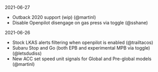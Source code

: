 2021-06-27
- Outback 2020 support (wip) (@martinl)
- Disable Openpilot disengage on gas press via toggle (@sshane)

2021-06-26
- Stock LKAS alerts filtering when openpilot is enabled (@trailtacos)
- Subaru Stop and Go (both EPB and experimental MPB via toggle) (@letsdudiss)
- New ACC set speed unit signals for Global and Pre-global models (@martinl)
